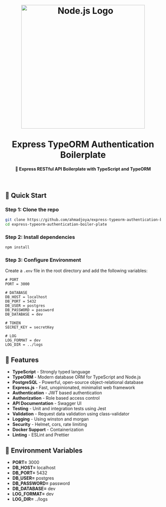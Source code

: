 <h1 align="center">
  <br>
  <img src="https://github.com/ahmadjoya/typescript-express-mongoose-starter/blob/main/src/public/nodejs.png?raw=true" alt="Node.js Logo" width="400"/>
  <br>
  <br>
  Express TypeORM Authentication Boilerplate
  <br>
</h1>

<h4 align="center">🚀 Express RESTful API Boilerplate with TypeScript and TypeORM</h4>


<br />

## 🚀 Quick Start

### Step 1: Clone the repo

```bash
git clone https://github.com/ahmadjoya/express-typeorm-authentication-boiler-plate.git
cd express-typeorm-authentication-boiler-plate
```

### Step 2: Install dependencies

```bash
npm install
```

### Step 3: Configure Environment

Create a `.env` file in the root directory and add the following variables:

```env
# PORT
PORT = 3000

# DATABASE
DB_HOST = localhost
DB_PORT = 5432
DB_USER = postgres
DB_PASSWORD = password
DB_DATABASE = dev

# TOKEN
SECRET_KEY = secretKey

# LOG
LOG_FORMAT = dev
LOG_DIR = ../logs
```

## 🌟 Features

- **TypeScript** - Strongly typed language
- **TypeORM** - Modern database ORM for TypeScript and Node.js
- **PostgreSQL** - Powerful, open-source object-relational database
- **Express.js** - Fast, unopinionated, minimalist web framework
- **Authentication** - JWT based authentication
- **Authorization** - Role based access control
- **API Documentation** - Swagger UI
- **Testing** - Unit and integration tests using Jest
- **Validation** - Request data validation using class-validator
- **Logging** - Using winston and morgan
- **Security** - Helmet, cors, rate limiting
- **Docker Support** - Containerization
- **Linting** - ESLint and Prettier

## 🔧 Environment Variables

- **PORT=** 3000
- **DB_HOST=** localhost
- **DB_PORT=** 5432
- **DB_USER=** postgres
- **DB_PASSWORD=** password
- **DB_DATABASE=** dev
- **LOG_FORMAT=** dev
- **LOG_DIR=** ../logs
